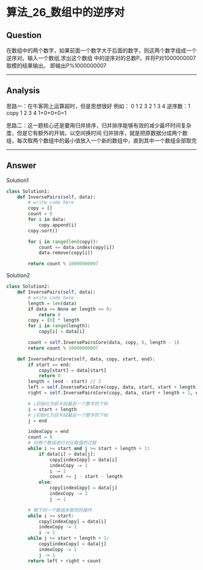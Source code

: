 # 算法_26_数组中的逆序对


## Question
在数组中的两个数字，如果前面一个数字大于后面的数字，则这两个数字组成一个逆序对。输入一个数组,求出这个数组
中的逆序对的总数P。并将P对1000000007取模的结果输出。 即输出P%1000000007

----

## Analysis
思路一：在牛客网上运算超时，但是思想很好
例如：
            0 1 2 3
            2 1 3 4     逆序数：1
      copy  1 2 3 4
            1+0+0+0=1

思路二：这一题核心还是要用归并排序，归并排序能够有效的减少最坏时间复杂度，但是它有额外的开销，以空间换时间
归并排序，就是把原数据分成两个数组，每次取两个数组中的最小值放入一个新的数组中，直到其中一个数组全部取完

----

## Answer
Solution1
```python
class Solution1:
    def InversePairs(self, data):
        # write code here
        copy = []
        count = 0
        for i in data:
            copy.append(i)
        copy.sort()

        for i in range(len(copy)):
            count += data.index(copy[i])
            data.remove(copy[i])

        return count % 10000000007
```

Solution2
```python
class Solution2:
    def InversePairs(self, data):
        # write code here
        length = len(data)
        if data == None or length <= 0:
            return 0
        copy = [0] * length
        for i in range(length):
            copy[i] = data[i]

        count = self.InversePairsCore(data, copy, 0, length - 1)
        return count % 10000000007

    def InversePairsCore(self, data, copy, start, end):
        if start == end:
            copy[start] = data[start]
            return 0
        length = (end - start) // 2
        left = self.InversePairsCore(copy, data, start, start + length)
        right = self.InversePairsCore(copy, data, start + length + 1, end)

        # i初始化为前半段最后一个数字的下标
        i = start + length
        # j初始化为后半段最后一个数字的下标
        j = end

        indexCopy = end
        count = 0
        # 对两个数组进行对比取值的过程
        while i >= start and j >= start + length + 1:
            if data[i] > data[j]:
                copy[indexCopy] = data[i]
                indexCopy -= 1
                i -= 1
                count += j - start - length
            else:
                copy[indexCopy] = data[j]
                indexCopy -= 1
                j -= 1

        # 剩下的一个数组未取完的操作
        while i >= start:
            copy[indexCopy] = data[i]
            indexCopy -= 1
            i -= 1
        while j >= start + length + 1:
            copy[indexCopy] = data[j]
            indexCopy -= 1
            j -= 1
        return left + right + count

```